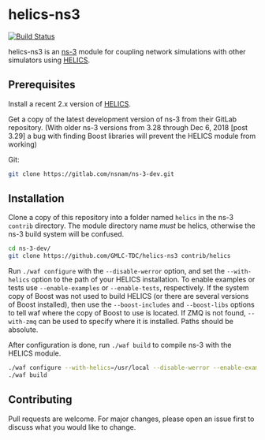 # helics-ns3

[![Build Status](https://dev.azure.com/HELICS-test/helics-ns3/_apis/build/status/GMLC-TDC.helics-ns3?branchName=master)](https://dev.azure.com/HELICS-test/helics-ns3/_build/latest?definitionId=1?branchName=master)

helics-ns3 is an [ns-3](https://www.nsnam.org/) module for coupling network simulations with other simulators using [HELICS](https://www.helics.org/).

## Prerequisites

Install a recent 2.x version of [HELICS](https://github.com/GMLC-TDC/HELICS-src).

Get a copy of the latest development version of ns-3 from their GitLab repository. (With older ns-3 versions from 3.28 through Dec 6, 2018 [post 3.29] a bug with finding Boost libraries will prevent the HELICS module from working)

Git:
```bash
git clone https://gitlab.com/nsnam/ns-3-dev.git
```

## Installation

Clone a copy of this repository into a folder named `helics` in the ns-3 `contrib` directory. The module directory name *must* be helics, otherwise the ns-3 build system will be confused.

```bash
cd ns-3-dev/
git clone https://github.com/GMLC-TDC/helics-ns3 contrib/helics
```

Run `./waf configure` with the `--disable-werror` option, and set the `--with-helics` option to the path of your HELICS installation. To enable examples or tests use `--enable-examples` or `--enable-tests`, respectively. If the system copy of Boost was not used to build HELICS (or there are several versions of Boost installed), then use the `--boost-includes` and `--boost-libs` options to tell waf where the copy of Boost to use is located. If ZMQ is not found, `--with-zmq` can be used to specify where it is installed. Paths should be absolute.

After configuration is done, run `./waf build` to compile ns-3 with the HELICS module.

```bash
./waf configure --with-helics=/usr/local --disable-werror --enable-examples --enable-tests
./waf build
```

## Contributing
Pull requests are welcome. For major changes, please open an issue first to discuss what you would like to change.
